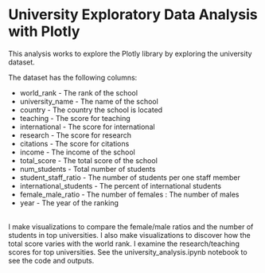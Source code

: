 # University Exploratory Data Analysis with Plotly
This analysis works to explore the Plotly library by exploring the university dataset.

The dataset has the following columns: <br>
<ul>
  <li>world_rank - The rank of the school</li>
  <li>university_name - The name of the school</li> 
  <li>country - The country the school is located</li>
  <li>teaching - The score for teaching</li>
  <li>international - The score for international</li>
  <li>research - The score for research</li>
  <li>citations - The score for citations</li>
  <li>income - The income of the school</li>
  <li>total_score - The total score of the school</li>
  <li>num_students - Total number of students</li>
  <li>student_staff_ratio - The number of students per one staff member</li>
  <li>international_students - The percent of international students</li>
  <li>female_male_ratio - The number of females : The number of males</li>
  <li>year - The year of the ranking</li>
</ul>  
<br>
I make visualizations to compare the female/male ratios and the number of students in top universities. I also make visualizations to discover how the total score varies with the world rank. I examine the research/teaching scores for top universities. See the university_analysis.ipynb notebook to see the code and outputs.
